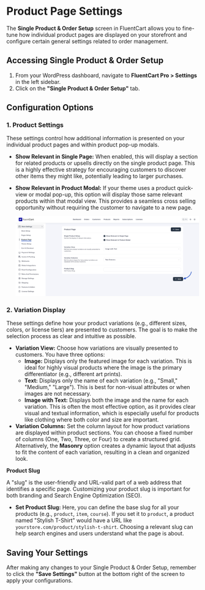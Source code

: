  # Product Page Settings 

The **Single Product & Order Setup** screen in FluentCart allows you to fine-tune how individual product pages are displayed on your storefront and configure certain general settings related to order management.

## Accessing Single Product & Order Setup

1.  From your WordPress dashboard, navigate to **FluentCart Pro > Settings** in the left sidebar.
2.  Click on the **"Single Product & Order Setup"** tab.

## Configuration Options

### 1. Product Settings

These settings control how additional information is presented on your individual product pages and within product pop-up modals.

* **Show Relevant in Single Page:** When enabled, this will display a section for related products or upsells directly on the single product page. This is a highly effective strategy for encouraging customers to discover other items they might like, potentially leading to larger purchases.
* **Show Relevant in Product Modal:** If your theme uses a product quick-view or modal pop-up, this option will display those same relevant products within that modal view. This provides a seamless cross selling opportunity without requiring the customer to navigate to a new page.

    ![Screenshot of Single Product & Order Setup Tab](/guide/public/images/settings-configuration/product-page-settings/single-product-order-setup.png)

### 2. Variation Display

These settings define how your product variations (e.g., different sizes, colors, or license tiers) are presented to customers. The goal is to make the selection process as clear and intuitive as possible.

* **Variation View:** Choose how variations are visually presented to customers. You have three options:
    * **Image:** Displays only the featured image for each variation. This is ideal for highly visual products where the image is the primary differentiator (e.g., different art prints).
    * **Text:** Displays only the name of each variation (e.g., "Small," "Medium," "Large"). This is best for non-visual attributes or when images are not necessary.
    * **Image with Text:** Displays both the image and the name for each variation. This is often the most effective option, as it provides clear visual and textual information, which is especially useful for products like clothing where both color and size are important.
* **Variation Columns:** Set the column layout for how product variations are displayed within product sections. You can choose a fixed number of columns (One, Two, Three, or Four) to create a structured grid. Alternatively, the **Masonry** option creates a dynamic layout that adjusts to fit the content of each variation, resulting in a clean and organized look.

**Product Slug**

A "slug" is the user-friendly and URL-valid part of a web address that identifies a specific page. Customizing your product slug is important for both branding and Search Engine Optimization (SEO).

* **Set Product Slug:** Here, you can define the base slug for all your products (e.g., `product`, `item`, `course`). If you set it to `product`, a product named "Stylish T-Shirt" would have a URL like `yourstore.com/product/stylish-t-shirt`. Choosing a relevant slug can help search engines and users understand what the page is about.

## Saving Your Settings

After making any changes to your Single Product & Order Setup, remember to click the **"Save Settings"** button at the bottom right of the screen to apply your configurations.

